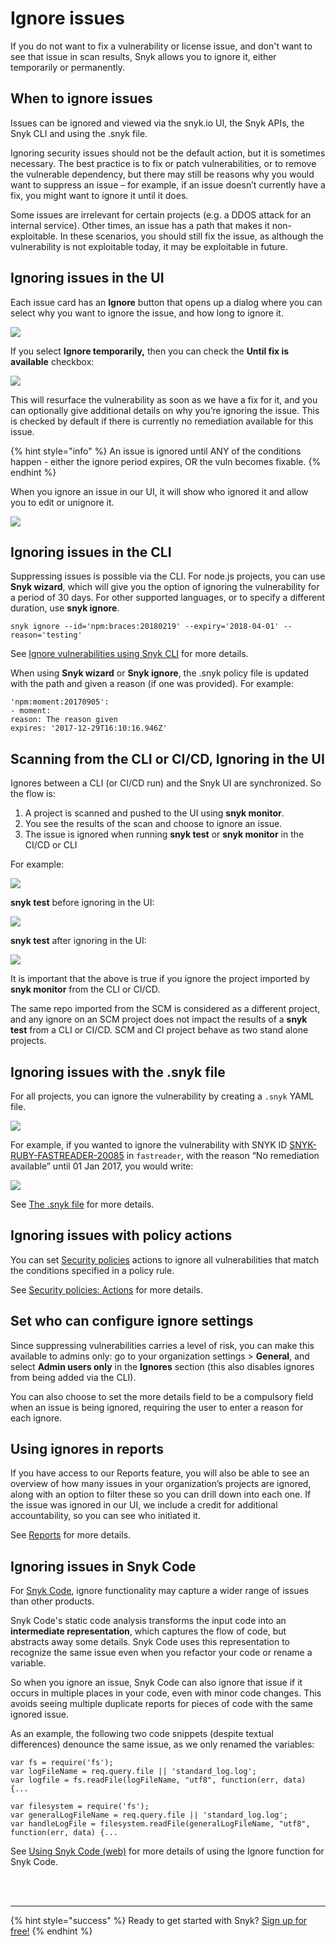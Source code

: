 # Ignore issues

If you do not want to fix a vulnerability or license issue, and don't want to see that issue in scan results, Snyk allows you to ignore it, either temporarily or permanently.

## When to ignore issues

Issues can be ignored and viewed via the snyk.io UI, the Snyk APIs, the Snyk CLI and using the .snyk file.

Ignoring security issues should not be the default action, but it is sometimes necessary. The best practice is to fix or patch vulnerabilities, or to remove the vulnerable dependency, but there may still be reasons why you would want to suppress an issue – for example, if an issue doesn’t currently have a fix, you might want to ignore it until it does.

Some issues are irrelevant for certain projects \(e.g. a DDOS attack for an internal service\). Other times, an issue has a path that makes it non-exploitable. In these scenarios, you should still fix the issue, as although the vulnerability is not exploitable today, it may be exploitable in future.

## Ignoring issues in the UI

Each issue card has an **Ignore** button that opens up a dialog where you can select why you want to ignore the issue, and how long to ignore it.

![](../../.gitbook/assets/image%20%2821%29.png)

If you select **Ignore temporarily,** then you can check the **Until fix is available** checkbox:

![](../../.gitbook/assets/image%20%2819%29.png)

This will resurface the vulnerability as soon as we have a fix for it, and you can optionally give additional details on why you’re ignoring the issue. This is checked by default if there is currently no remediation available for this issue.

{% hint style="info" %}
An issue is ignored until ANY of the conditions happen - either the ignore period expires, OR the vuln becomes fixable.
{% endhint %}

When you ignore an issue in our UI, it will show who ignored it and allow you to edit or unignore it.

![](../../.gitbook/assets/image%20%2814%29.png)

## Ignoring issues in the CLI

Suppressing issues is possible via the CLI. For node.js projects, you can use **Snyk wizard**, which will give you the option of ignoring the vulnerability for a period of 30 days. For other supported languages, or to specify a different duration, use **snyk ignore**.

`snyk ignore --id='npm:braces:20180219' --expiry='2018-04-01' --reason='testing'`

See [Ignore vulnerabilities using Snyk CLI](https://snyk.gitbook.io/user-docs/snyk-cli/fix-vulnerabilities-from-the-cli/ignore-vulnerabilities-using-snyk-cli) for more details.

When using **Snyk wizard** or **Snyk ignore**, the .snyk policy file is updated with the path and given a reason \(if one was provided\). For example:

```text
'npm:moment:20170905':
- moment:
reason: The reason given
expires: '2017-12-29T16:10:16.946Z'
```

## Scanning from the CLI or CI/CD, Ignoring in the UI

Ignores between a CLI \(or CI/CD run\) and the Snyk UI are synchronized. So the flow is:

1. A project is scanned and pushed to the UI using **snyk monitor**.
2. You see the results of the scan and choose to ignore an issue.
3. The issue is ignored when running **snyk test** or **snyk monitor** in the CI/CD or CLI

For example:

![](../../.gitbook/assets/image%20%2815%29.png)

**snyk test** before ignoring in the UI:

![](../../.gitbook/assets/image%20%2818%29.png)

**snyk test** after ignoring in the UI:

![](../../.gitbook/assets/image%20%2820%29.png)

It is important that the above is true if you ignore the project imported by **snyk monitor** from the CLI or CI/CD.

The same repo imported from the SCM is considered as a different project, and any ignore on an SCM project does not impact the results of a **snyk test** from a CLI or CI/CD. SCM and CI project behave as two stand alone projects.

## Ignoring issues with the .snyk file

For all projects, you can ignore the vulnerability by creating a `.snyk` YAML file.

![](../../.gitbook/assets/screen+shot+2017-05-10+at+11.16.57+am.png)

For example, if you wanted to ignore the vulnerability with SNYK ID [SNYK-RUBY-FASTREADER-20085](https://snyk.io/vuln/SNYK-RUBY-FASTREADER-20085) in `fastreader`, with the reason “No remediation available” until 01 Jan 2017, you would write:

![](../../.gitbook/assets/screen+shot+2017-05-10+at+11.17.26+am.png)

See [The .snyk file](https://snyk.gitbook.io/user-docs/fixing-and-prioritizing-issues/policies/the-.snyk-file) for more details.

## Ignoring issues with policy actions

You can set [Security policies](https://snyk.gitbook.io/user-docs/fixing-and-prioritizing-issues/security-policies) actions to ignore all vulnerabilities that match the conditions specified in a policy rule.

See [Security policies: Actions](https://snyk.gitbook.io/user-docs/fixing-and-prioritizing-issues/security-policies/security-policies-actions) for more details.

## Set who can configure ignore settings

Since suppressing vulnerabilities carries a level of risk, you can make this available to admins only: go to your organization settings &gt; **General**, and select **Admin users only** in the **Ignores** section \(this also disables ignores from being added via the CLI\).

You can also choose to set the more details field to be a compulsory field when an issue is being ignored, requiring the user to enter a reason for each ignore.

## Using ignores in reports

If you have access to our Reports feature, you will also be able to see an overview of how many issues in your organization’s projects are ignored, along with an option to filter these so you can drill down into each one. If the issue was ignored in our UI, we include a credit for additional accountability, so you can see who initiated it.

See [Reports](https://snyk.gitbook.io/user-docs/reports-1) for more details.

## Ignoring issues in Snyk Code

For [Snyk Code](https://snyk.gitbook.io/user-docs/snyk-code), ignore functionality may capture a wider range of issues than other products.

Snyk Code's static code analysis transforms the input code into an **intermediate representation**, which captures the flow of code, but abstracts away some details. Snyk Code uses this representation to recognize the same issue even when you refactor your code or rename a variable.

So when you ignore an issue, Snyk Code can also ignore that issue if it occurs in multiple places in your code, even with minor code changes. This avoids seeing multiple duplicate reports for pieces of code with the same ignored issue.

As an example, the following two code snippets \(despite textual differences\) denounce the same issue, as we only renamed the variables:

```text
var fs = require('fs');
var logFileName = req.query.file || 'standard_log.log';
var logfile = fs.readFile(logFileName, "utf8", function(err, data) {...
```

```text
var filesystem = require('fs');
var generalLogFileName = req.query.file || 'standard_log.log'; 
var handleLogFile = filesystem.readFile(generalLogFileName, "utf8", function(err, data) {...
```

See [Using Snyk Code \(web\)](https://support.snyk.io/hc/en-us/articles/360017147558#Ignore) for more details of using the Ignore function for Snyk Code.

 
<br><br><hr>

{% hint style="success" %}
Ready to get started with Snyk? [Sign up for free!](https://snyk.io/login?cta=sign-up&loc=footer&page=support_docs_page)
{% endhint %}